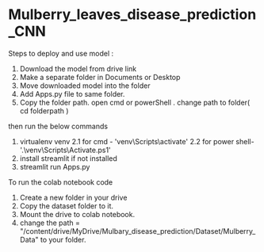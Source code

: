 ﻿# Mulberry_leaves_disease_prediction_CNN

 Steps to deploy and use model : 

1. Download the model from drive link
2. Make a separate folder in Documents or Desktop
3. Move downloaded model into the folder
4. Add Apps.py file to same folder.
5. Copy the folder path.  open cmd or powerShell . change path to folder( cd folderpath )

then run the below commands

1. virtualenv venv
2.1 for cmd - 'venv\Scripts\activate'
2.2 for power shell-'.\venv\Scripts\Activate.ps1'
3. install streamlit if not installed
4. streamlit run Apps.py 

To run the colab notebook code

1. Create a new folder in your drive
2. Copy the dataset folder to it.
3. Mount the drive to colab notebook.
4. change the 
   path = "/content/drive/MyDrive/Mulbary_disease_prediction/Dataset/Mulberry_Data"
	to your folder.
